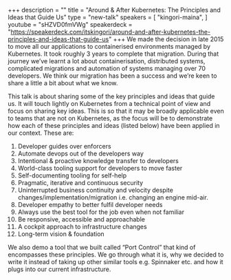 +++
description = ""
title = "Around & After Kubernetes: The Principles and Ideas that Guide Us"
type = "new-talk"
speakers = [
        "kingori-maina",
]
youtube = "sHZVD0fmVWg"
speakerdeck = "https://speakerdeck.com/itskingori/around-and-after-kubernetes-the-principles-and-ideas-that-guide-us"
+++
We made the decision in late 2015 to move all our applications to containerised environments managed by Kubernetes. It took roughly 3 years to complete that migration. During that journey we’ve learnt a lot about containerisation, distributed systems, complicated migrations and automation of systems managing over 70 developers. We think our migration has been a success and we’re keen to share a little a bit about what we know.

This talk is about sharing some of the key principles and ideas that guide us. It will touch lightly on Kubernetes from a technical point of view and focus on sharing key ideas. This is so that it may be broadly applicable even to teams that are not on Kubernetes, as the focus will be to demonstrate how each of these principles and ideas (listed below) have been applied in our context. These are:

1. Developer guides over enforcers
2. Automate devops out of the developers way
3. Intentional & proactive knowledge transfer to developers
4. World-class tooling support for developers to move faster
5. Self-documenting tooling for self-help
6. Pragmatic, iterative and continuous security
7. Uninterrupted business continuity and velocity despite changes/implementation/migration i.e. changing an engine mid-air.
8. Developer empathy to better fulfil developer needs
9. Always use the best tool for the job even when not familiar
10. Be responsive, accessible and approachable
11. A cockpit approach to infrastructure changes
12. Long-term vision & foundation

We also demo a tool that we built called “Port Control” that kind of encompasses these principles. We go through what it is, why we decided to write it instead of taking up other similar tools e.g. Spinnaker etc. and how it plugs into our current infrastructure.